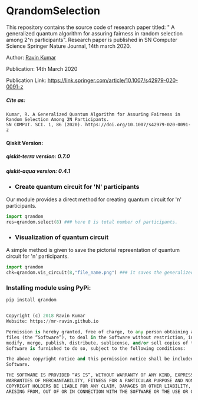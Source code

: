# QrandomSelection
This repository contains the source code of research paper titled: " A generalized quantum algorithm for assuring fairness in random selection among 2^n participants". Research paper is published in SN Computer Science Springer Nature Journal, 14th march 2020.

Author: [Ravin Kumar](https://mr-ravin.github.io/)

Publication: 14th March 2020

Publication Link: https://link.springer.com/article/10.1007/s42979-020-0091-z

##### Cite as:
```
Kumar, R. A Generalized Quantum Algorithm for Assuring Fairness in Random Selection Among 2N Participants. 
SN COMPUT. SCI. 1, 86 (2020). https://doi.org/10.1007/s42979-020-0091-z
```

#### Qiskit Version:
##### qiskit-terra version: 0.7.0
##### qiskit-aqua version: 0.4.1

- ### Create quantum circuit for 'N' participants
Our module provides a direct method for creating quantum circuit for 'n' participants.
```python
import qrandom
res=qrandom.select(8) ### here 8 is total number of participants.
```
- ### Visualization of quantum circuit
A simple method is given to save the pictorial repreentation of quantum circuit for 'n' participants.
```python
import qrandom
chk=qrandom.vis_circuit(8,"file_name.png") ### it saves the generalized quantum circuit for 8 participants in file_name.png file. 
```

### Installing module using PyPi:
```python
pip install qrandom
```

```python

Copyright (c) 2018 Ravin Kumar
Website: https://mr-ravin.github.io

Permission is hereby granted, free of charge, to any person obtaining a copy of this software and associated documentation 
files (the “Software”), to deal in the Software without restriction, including without limitation the rights to use, copy, 
modify, merge, publish, distribute, sublicense, and/or sell copies of the Software, and to permit persons to whom the 
Software is furnished to do so, subject to the following conditions:

The above copyright notice and this permission notice shall be included in all copies or substantial portions of the 
Software.

THE SOFTWARE IS PROVIDED “AS IS”, WITHOUT WARRANTY OF ANY KIND, EXPRESS OR IMPLIED, INCLUDING BUT NOT LIMITED TO THE 
WARRANTIES OF MERCHANTABILITY, FITNESS FOR A PARTICULAR PURPOSE AND NONINFRINGEMENT. IN NO EVENT SHALL THE AUTHORS OR 
COPYRIGHT HOLDERS BE LIABLE FOR ANY CLAIM, DAMAGES OR OTHER LIABILITY, WHETHER IN AN ACTION OF CONTRACT, TORT OR OTHERWISE, 
ARISING FROM, OUT OF OR IN CONNECTION WITH THE SOFTWARE OR THE USE OR OTHER DEALINGS IN THE SOFTWARE.
